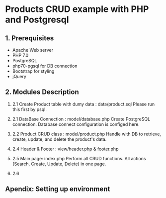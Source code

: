 # Products CRUD example with PHP and Postgresql

## 1. Prerequisites
* Apache Web server
* PHP 7.0
* PostgreSQL
* php70-pgsql for DB connection
* Bootstrap for styling
* jQuery

## 2. Modules Description
1. 2.1 Create Product table with dumy data : data/product.sql
       Please run this first by psql.
2. 2.1 DataBase Connection : model/database.php
       Create PostgreSQL connection. Database connect configuration is configed here.
3. 2.2 Product CRUD class : model/product.php
       Handle with DB to retrieve, create, update, and delete the product's data.
4. 2.4 Header & Footer : view/header.php & footer.php
5. 2.5 Main page: index.php
       Perform all CRUD functions. All actions (Search, Create, Update, Delete) in one page.

6. 2.6  

## Apendix: Setting up environment


